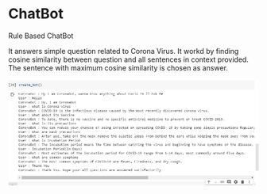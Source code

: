 # ChatBot
Rule Based ChatBot

It answers simple question related to Corona Virus.
It workd by finding cosine similarity between question and all sentences in context provided.
The sentence with maximum cosine similarity is chosen as answer.

![ChatBot Snip](https://github.com/DhruvGangwani/ChatBot/blob/master/chatbot.PNG "ChatBot Snip")




